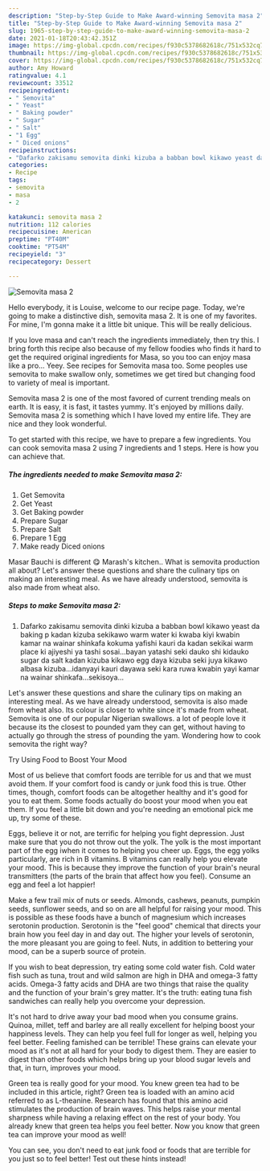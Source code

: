 ```yaml
---
description: "Step-by-Step Guide to Make Award-winning Semovita masa 2"
title: "Step-by-Step Guide to Make Award-winning Semovita masa 2"
slug: 1965-step-by-step-guide-to-make-award-winning-semovita-masa-2
date: 2021-01-18T20:43:42.351Z
image: https://img-global.cpcdn.com/recipes/f930c5378682618c/751x532cq70/semovita-masa-2-recipe-main-photo.jpg
thumbnail: https://img-global.cpcdn.com/recipes/f930c5378682618c/751x532cq70/semovita-masa-2-recipe-main-photo.jpg
cover: https://img-global.cpcdn.com/recipes/f930c5378682618c/751x532cq70/semovita-masa-2-recipe-main-photo.jpg
author: Amy Howard
ratingvalue: 4.1
reviewcount: 33512
recipeingredient:
- " Semovita"
- " Yeast"
- " Baking powder"
- " Sugar"
- " Salt"
- "1 Egg"
- " Diced onions"
recipeinstructions:
- "Dafarko zakisamu semovita dinki kizuba a babban bowl kikawo yeast da baking p kadan kizuba sekikawo warm water ki kwaba kiyi kwabin kamar na wainar shinkafa kokuma yafishi kauri da kadan sekikai warm place ki ajiyeshi ya tashi sosai...bayan yatashi seki dauko shi kidauko sugar da salt kadan kizuba kikawo egg daya kizuba seki juya kikawo albasa kizuba...idanyayi kauri dayawa seki kara ruwa kwabin yayi kamar na wainar shinkafa...sekisoya..."
categories:
- Recipe
tags:
- semovita
- masa
- 2

katakunci: semovita masa 2 
nutrition: 112 calories
recipecuisine: American
preptime: "PT40M"
cooktime: "PT54M"
recipeyield: "3"
recipecategory: Dessert

---
```



![Semovita masa 2](https://img-global.cpcdn.com/recipes/f930c5378682618c/751x532cq70/semovita-masa-2-recipe-main-photo.jpg)

Hello everybody, it is Louise, welcome to our recipe page. Today, we're going to make a distinctive dish, semovita masa 2. It is one of my favorites. For mine, I'm gonna make it a little bit unique. This will be really delicious.

If you love masa and can&#39;t reach the ingredients immediately, then try this. I bring forth this recipe also because of my fellow foodies who finds it hard to get the required original ingredients for Masa, so you too can enjoy masa like a pro… Yeey. See recipes for Semovita masa too. Some peoples use semovita to make swallow only, sometimes we get tired but changing food to variety of meal is important.

Semovita masa 2 is one of the most favored of current trending meals on earth. It is easy, it is fast, it tastes yummy. It's enjoyed by millions daily. Semovita masa 2 is something which I have loved my entire life. They are nice and they look wonderful.


To get started with this recipe, we have to prepare a few ingredients. You can cook semovita masa 2 using 7 ingredients and 1 steps. Here is how you can achieve that.

<!--inarticleads1-->

##### The ingredients needed to make Semovita masa 2:

1. Get  Semovita
1. Get  Yeast
1. Get  Baking powder
1. Prepare  Sugar
1. Prepare  Salt
1. Prepare 1 Egg
1. Make ready  Diced onions


Masar Bauchi is different 😋 Marash&#39;s kitchen.. What is semovita production all about? Let&#39;s answer these questions and share the culinary tips on making an interesting meal. As we have already understood, semovita is also made from wheat also. 

<!--inarticleads2-->

##### Steps to make Semovita masa 2:

1. Dafarko zakisamu semovita dinki kizuba a babban bowl kikawo yeast da baking p kadan kizuba sekikawo warm water ki kwaba kiyi kwabin kamar na wainar shinkafa kokuma yafishi kauri da kadan sekikai warm place ki ajiyeshi ya tashi sosai...bayan yatashi seki dauko shi kidauko sugar da salt kadan kizuba kikawo egg daya kizuba seki juya kikawo albasa kizuba...idanyayi kauri dayawa seki kara ruwa kwabin yayi kamar na wainar shinkafa...sekisoya...


Let&#39;s answer these questions and share the culinary tips on making an interesting meal. As we have already understood, semovita is also made from wheat also. Its colour is closer to white since it&#39;s made from wheat. Semovita is one of our popular Nigerian swallows. a lot of people love it because its the closest to pounded yam they can get, without having to actually go through the stress of pounding the yam. Wondering how to cook semovita the right way? 

Try Using Food to Boost Your Mood


Most of us believe that comfort foods are terrible for us and that we must avoid them. If your comfort food is candy or junk food this is true. Other times, though, comfort foods can be altogether healthy and it's good for you to eat them. Some foods actually do boost your mood when you eat them. If you feel a little bit down and you're needing an emotional pick me up, try some of these.

Eggs, believe it or not, are terrific for helping you fight depression. Just make sure that you do not throw out the yolk. The yolk is the most important part of the egg iwhen it comes to helping you cheer up. Eggs, the egg yolks particularly, are rich in B vitamins. B vitamins can really help you elevate your mood. This is because they improve the function of your brain's neural transmitters (the parts of the brain that affect how you feel). Consume an egg and feel a lot happier!

Make a few trail mix of nuts or seeds. Almonds, cashews, peanuts, pumpkin seeds, sunflower seeds, and so on are all helpful for raising your mood. This is possible as these foods have a bunch of magnesium which increases serotonin production. Serotonin is the "feel good" chemical that directs your brain how you feel day in and day out. The higher your levels of serotonin, the more pleasant you are going to feel. Nuts, in addition to bettering your mood, can be a superb source of protein.

If you wish to beat depression, try eating some cold water fish. Cold water fish such as tuna, trout and wild salmon are high in DHA and omega-3 fatty acids. Omega-3 fatty acids and DHA are two things that raise the quality and the function of your brain's grey matter. It's the truth: eating tuna fish sandwiches can really help you overcome your depression. 

It's not hard to drive away your bad mood when you consume grains. Quinoa, millet, teff and barley are all really excellent for helping boost your happiness levels. They can help you feel full for longer as well, helping you feel better. Feeling famished can be terrible! These grains can elevate your mood as it's not at all hard for your body to digest them. They are easier to digest than other foods which helps bring up your blood sugar levels and that, in turn, improves your mood.

Green tea is really good for your mood. You knew green tea had to be included in this article, right? Green tea is loaded with an amino acid referred to as L-theanine. Research has found that this amino acid stimulates the production of brain waves. This helps raise your mental sharpness while having a relaxing effect on the rest of your body. You already knew that green tea helps you feel better. Now you know that green tea can improve your mood as well!

You can see, you don't need to eat junk food or foods that are terrible for you just so to feel better! Test out  these hints  instead!

